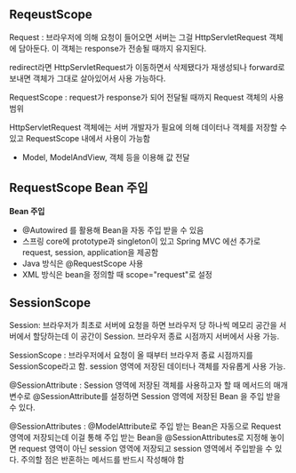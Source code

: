## ReqeustScope

Request : 브라우저에 의해 요청이 들어오면 서버는 그걸 HttpServletRequest 객체에 담아둔다. 이 객체는 response가 전송될 때까지 유지된다.

redirect라면 HttpServletRequest가 이동하면서 삭제됐다가 재생성되나 forward로 보내면 객체가 그대로 살아있어서 사용 가능하다.

RequestScope : request가 response가 되어 전달될 때까지 Request 객체의 사용 범위

HttpServletRequest 객체에는 서버 개발자가 필요에 의해 데이터나 객체를 저장할 수 있고 RequestScope 내에서 사용이 가능함

- Model, ModelAndView, 객체 등을 이용해 값 전달

## RequestScope Bean 주입

**Bean 주입**

- @Autowired 를 활용해 Bean을 자동 주입 받을 수 있음
- 스프링 core에 prototype과 singleton이 있고 Spring MVC 에선 추가로 request, session, application을 제공함
- Java 방식은 @RequestScope 사용
- XML 방식은 bean을 정의할 때 scope="request"로 설정

## SessionScope

Session: 브라우저가 최초로 서버에 요청을 하면 브라우저 당 하나씩 메모리 공간을 서버에서 할당하는데 이 공간이 Session. 브라우저 종료 시점까지 서버에서 사용 가능.

SessionScope : 브라우저에서 요청이 올 때부터 브라우저 종료 시점까지를 SessionScope라고 함. session 영역에 저장된 데이터나 객체를 자유롭게 사용 가능.

@SessionAttribute : Session 영역에 저장된 객체를 사용하고자 할 때 메서드의 매개변수로 @SessionAttribute를 설정하면 Session 영역에 저장된 Bean 을 주입 받을 수 있다.

@SessionAttributes : @ModelAttribute로 주입 받는 Bean은 자동으로 Request 영역에 저장되는데 이걸 통해 주입 받는 Bean을 @SessionAttributes로 지정해 놓이면 request 영역이 아닌 session 영역에 저장되고 session 영역에서 주입받을 수 있다. 주의할 점은 반혼하는 메서드를 반드시 작성해야 함